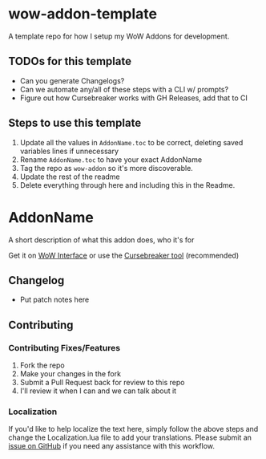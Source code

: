 # wow-addon-template
A template repo for how I setup my WoW Addons for development.

## TODOs for this template
- Can you generate Changelogs?
- Can we automate any/all of these steps with a CLI w/ prompts?
- Figure out how Cursebreaker works with GH Releases, add that to CI

## Steps to use this template

1. Update all the values in `AddonName.toc` to be correct, deleting saved variables lines if unnecessary
1. Rename `AddonName.toc` to have your exact AddonName
1. Tag the repo as `wow-addon` so it's more discoverable.
1. Update the rest of the readme
1. Delete everything through here and including this in the Readme.

AddonName
=========

A short description of what this addon does, who it's for

Get it on [WoW Interface](WOWILINK) or use the [Cursebreaker tool](https://github.com/AcidWeb/CurseBreaker) (recommended)


## Changelog
- Put patch notes here

## Contributing

### Contributing Fixes/Features
1. Fork the repo
1. Make your changes in the fork
1. Submit a Pull Request back for review to this repo
1. I'll review it when I can and we can talk about it

### Localization

If you'd like to help localize the text here, simply follow the above steps and change the Localization.lua file to add your translations. Please submit an [issue on GitHub](GHISSUESLINK) if you need any assistance with this workflow.